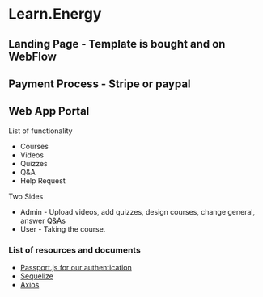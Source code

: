 # Learn.Energy

## Landing Page - Template is bought and on WebFlow
## Payment Process - Stripe or paypal
## Web App Portal
List of functionality
* Courses
* Videos
* Quizzes
* Q&A
* Help Request

Two Sides
* Admin - Upload videos, add quizzes, design courses, change general, answer Q&As
* User - Taking the course.

### List of resources and documents
* [Passport.js for our authentication](http://passportjs.org/docs)
* [Sequelize](http://docs.sequelizejs.com/en/v3/)
* [Axios](https://github.com/mzabriskie/axios)
